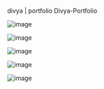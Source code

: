 divya | portfolio
Divya-Portfolio

![image](https://github.com/sr-divya/divya-portfolio/assets/126344404/31f3093c-45d3-4e4b-ab76-863113105402)

![image](https://github.com/sr-divya/divya-portfolio/assets/126344404/7fb6aa1e-1337-4f56-8b20-37adfc021308)

![image](https://github.com/sr-divya/divya-portfolio/assets/126344404/0c84b594-4aa3-454d-b0f5-c93a1e2329c9)

![image](https://github.com/sr-divya/divya-portfolio/assets/126344404/02201b29-db39-4d8a-bb9e-844966d16fef)

![image](https://github.com/sr-divya/divya-portfolio/assets/126344404/89b4df62-f232-412e-a46d-098eb990118b)
